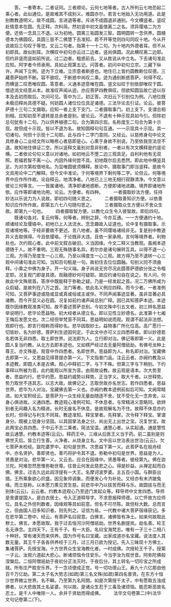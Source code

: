 <!-- { "loadSidebar": true } -->
　　答。一者寄本。二者证同。三者顺论。云何七地等者。古人所判云七地恐起二乘心者。此似通位。是故难其不成别义。难圆亦尔。若言七地始入无功用道。此是别教教道明义。故不成圆。言进退等者。斥进不成圆退非通别。今文横竖者。竖叹赴情意本在圆。先正释。次料简。然初竖中初文虽借离二之名。须异璎珞二为方便。还依一念具三不退。以为初地。圆离三垢圆发三智。圆明圆转一念供养。圆植德本为佛圆叹。具圆三慈不二佛慧下去准知。若不开等觉则四句同叹十地。今从开说故后三句叹于等觉。文云二句者。指第十一十二句。为十地内外德者耳。但不从初即具。故似别耳。次横叹中初句亦云过二边者。竖尚俱圆。况此横叹离二边耶。但约非竖而竖如前所说。过二边者。粗惑前去。又从胜说从中立名。下去诸句准此应知。阿字者今师承用。具如止观第五记。问答者。初问中初句立宗。三藏下纵许。声闻下立例。迹为下立难。立宗意者断惑也。地住已上皆约圆教断位叹德。三藏菩萨始终不断。容不彼叹。于断惑中尚叹二乘。迹为通别断惑菩萨。何得不叹。而横竖二叹悉唯叹圆。答意者。义通本迹意唯在圆。竖文似叹于别依部唯叹于圆。借迹消文经意从本。故准叹声闻从迹。亦应菩萨四教俱叹。但欲知圆旨故亡迹以存本及去初而取后。次问可见。答中为三。初正答。次旧云下引别位为例。八地位既未极旧释尚具德不疑。何妨圆人诸位位位具足诸德。三法华论去引证。论云。彼菩萨德十三句二文摄取。应知一者上支下支门。二者摄取事门。初上支下。支谓总相别相。应知初至不退转是总余者是别。彼论云。不退有十种示现具如今引。但除初总句犹有十二句。乃以供养植德二句。合为第四示现。名称度生二句合为第十示现。故但成十示现。皆以不退为名。故知圆释句句互通。一一示现具十示现。具一切诸句。何但十示现十二句耶。此与四十二字门意同。又经云。以慈修身句中论文具修身心二业经文所以略修心者慈即是心。心熏于身故不别说。乃至依我空法空不退。故知地住俱证二空。所以竖释文虽别对意非别者。一者以有次文横释是约竖论横。二者依论句句义意以对诸地。如初地云不堕二边三观具足。自利利他有无双照。若福若智不离一心。内因外缘何尝不具。初地既尔后去悉然。即此地中横竖具足。为对次第权借地名。为显唯圆彼须横释。故论中。摄取事门即当竖释。是故今文具用论中二门解释。但今文中准论。于何等境界下剩何等二字。论但云。何等境界中应作所作故。论自释云。地清净者。八地已上三地无相行寂静清净。今文意以彼论三何等言。一一皆属诸地。清净即诸地惑断。方便即诸地进趣。境界即诸地所依。应作等即诸地功用。论云。方便者。有四种。
　　一者摄取妙法方便。任持妙法以乐说力为人说故。即初四句随义思之。
　　二者摄取善知识方便。以依善知识应作所作故。即第五六七八句随句思之。
　　三者摄取众生方便以不舍众生故。即第九一句也。
　　四者摄取智方便。以教化众生令入彼智故。即后四句。
　　既诸句各对。复云何等。何等者。辨别之辞。今亦互通。一一方便通约十地。顺诸经论及璎珞中。初地已上入法流水。念念趣故入证道也。论中复有摄取事。示现诸境地等。于经非要故不更述。言八地者。虽不同璎珞诸经非无。复是别中教道异义去取俱得。今且依璎珞。于论既非大违。且依一家承用。言何等境界者。利物处也。次约观心者。此中前文叙古破旧。义当因缘。今文二释义当教观。虽阙本迹德随于人。故不重明。三观无殊随事名异。若尔亦是诸句展转互具。以得不退一心三观。方得乃至度生一心三观。乃至以得度生一心三观。故方得乃至不退转一心三观中间诸句准此可知。当知百句秖是一句。故初住去位位圆融。句别义同不须曲释。小乘之中佛为身子。开一句义端。身子尚说无穷尽况此圆菩萨德欲分张之令楷定耶。况复观门即是其德。观融德妙何可疑耶。故应约诸句自在说之。有人问。何故此中文殊居首。答序中既能释于弥勒之疑。乃是一经发起之首。况二万佛所咸为众启疑。是故列在八万之首。法门等者。依此名义例应四释。而今少者。一者准例可知。又菩萨事迹或隐或显或真或俗或主或伴。不同声闻事迹显著。虽非显著必具诸教。而今开显义必在圆。况复如前约诸声闻总别广释。因已具知菩萨本迹。本迹既尔因缘教观准类可知。故不委述菩萨总别。今初文殊中引五文者。初三辨名思益举说明行。悲华论愿益物。初大经者从德立名。即以见性立妙德名。此准第十七阇王悔后发愿文也。次二经但举梵音不同耳。思益明如说而观。观谓不起法非法想。观即行也。即言行相称而得妙名。悲华因取妙土。益物事广所化位高。高广愿行一切皆妙。名为妙德。菩萨利生迹因何定。于此文中亦可义立四悉释者。即以妙德若名若体无非四悉。取土即世界。说法即为人。立行即对治。佛记等即第一义。此是圆人复当约教。从北方去即本迹也。又如楞严经过去无量阿僧祇劫。有佛号龙种上尊王。亦文殊是。观音中作四悉者。名即世界。思益即为人。称名即对治。宝藏佛去即第一义。又思益见得菩提亦第一义。下文指普门品。注云云者。亦阙约教及以本迹教。即圆人本是古佛。观心中释初二字。与下不殊。但第三字与下稍别。下约事释以所被为音。此约能观以所宣为音。由观故设教。故云观是语本。次大势至者。思益约行。悲华约愿。思益约威势以释势。正当字义。取大千者。以世释势。势力取世不违其志。以志大故。故佛记之。志取世故亦名世志。若作四悉者。思益世界。悲华为人对治。宝藏佛去第一义也。亦阙约教本迹例前拟后可知。文阙常精进。如大宝积经云。是菩萨为一众生经无量劫随逐不舍。犹不受化无一念弃舍。以身心俱进故。义通四悉。教迹观心准例可知。不休息者。与常精进义意略同。欲辨别者无间趣入名为精进。长时无废名不休息。是故观解名为不住。故释不休息亦约长时。但得记与利生不同耳。教迹准知。释宝掌者。先释掌。次令释下释宝。掌谓身分。既被上铠身分坚固。以其固掌法身之分。尚出无上出世之宝。况复世宝。故此两宝必具四悉。于中云不志二乘者。简法宝滥。通慧心者。从实起通。通是慧性故云通慧。约教本迹等(云云)。释药王中。三缘从后医王义当于药。前二虽别是则佛世灭后。皆立行生善。火净者。从烧身立名。文中且以世治表出世治(云云)。欠七菩萨未检经。跋陀婆罗中。初句是世界。次思益下第一义。此菩萨名在般舟经中。亦名贤护。善即贤也。善巧将护令其不退。弥勒中初句是世界。思益是为人。贤愚是对治。悲华第一义。又云去。应合在因缘中。贤愚等者。彼经第九。佛在迦兰陀。阿难忽然思惟弥勒世尊。往昔云何发此慈悲之心。得是妙益。从禅定起而白佛。佛言。过去久远此阎浮提有一大王。名摩诃波罗婆。主五百小国。与群臣出猎。王所乘象欲心炽盛。因见象师调象。而便发心今为补处。又经亦有末济跛兔缘。而立慈称。以本愿力熏见苦生慈。前悲华中乃以拔苦而释与乐。故圆拔与而无别体(云云)。云云者。约教本迹观心乃至迹门发起众等。释导师中文舍四悉。导师是舍婆提国人。是白衣居士。令入正道释导字。不求恩报释师德。以亡怀故方应师位。具名之外但列数者。因缘观等具如前意。但名不可尽陈。故但标大数。总而言之。但由国人旧多知识者。则先列之。证信为易。一代教中诸大菩萨宿缘获记。多在悲华第二卷中。经云。有菩萨名曰寂意。白佛言。诸佛皆有净土。如来何故取此秽土。佛言。本愿故取。我于过去恒河沙阿僧祇劫。世界名删提岚。劫名善。轮王名无诤念。主四天下。王有千子。有一大臣。名曰宝海梵志。唯有一子三十二相八十种好。常有诸天而来供养。国为作号名曰宝藏。出家成道亦名宝藏。说法度人其数无量。其王千子各各供养经于三月。过三月已欲为授记。先入三昧现十方佛土。集诸菩萨。先授宝海。十方世界众生宝海教化者。一时成佛。次授轮王千子。授第一子云。汝观六道起大悲心。断诸烦恼令住安乐。今当字汝为观世音。阿弥陀佛般涅槃后。二恒阿僧祇劫于夜初分正法灭时。于夜后分。其土转名一切珍宝之所成就。所有庄严胜安乐界。于一念顷便成正觉。号一切功德山王。寿九十六亿那由他百千万亿劫。第二太子名大势志(如疏)第三名文殊(如疏)第四名普贤。在东方十恒沙世界微尘世界。名不瞬。乃至第九名阿閦。如是次第授千太子。中有愿取五浊成佛者。以大悲故其土名娑婆。何以故。是诸众生忍于三毒及诸烦恼。能忍斯恶故名忍土。是千人中唯除一人。余并于贤劫而得成佛。
　　法华文句卷第二(中)法华文句记卷第二(下)。
